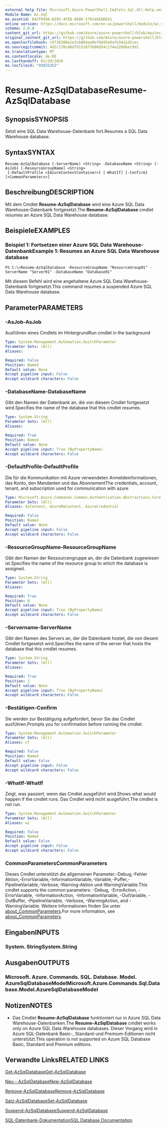 ```yaml
---
external help file: Microsoft.Azure.PowerShell.Cmdlets.Sql.dll-Help.xml
Module Name: Az.Sql
ms.assetid: 84CF049A-D293-4FEB-8608-179146EADE41
online version: https://docs.microsoft.com/en-us/powershell/module/az.sql/resume-azsqldatabase
schema: 2.0.0
content_git_url: https://github.com/Azure/azure-powershell/blob/master/src/Sql/Sql/help/Resume-AzSqlDatabase.md
original_content_git_url: https://github.com/Azure/azure-powershell/blob/master/src/Sql/Sql/help/Resume-AzSqlDatabase.md
ms.openlocfilehash: c5f30388e1e3cb804aa0ef8d45e0afe34a1d2cec
ms.sourcegitcommit: 4d2c178cd6df9151877b08d54c1f4a228dbec9d1
ms.translationtype: MT
ms.contentlocale: de-DE
ms.lasthandoff: 01/29/2020
ms.locfileid: "93825352"
---
```

# <span data-ttu-id="26438-101">Resume-AzSqlDatabase</span><span class="sxs-lookup"><span data-stu-id="26438-101">Resume-AzSqlDatabase</span></span>

## <span data-ttu-id="26438-102">Synopsis</span><span class="sxs-lookup"><span data-stu-id="26438-102">SYNOPSIS</span></span>
<span data-ttu-id="26438-103">Setzt eine SQL Data Warehouse-Datenbank fort.</span><span class="sxs-lookup"><span data-stu-id="26438-103">Resumes a SQL Data Warehouse database.</span></span>

## <span data-ttu-id="26438-104">Syntax</span><span class="sxs-lookup"><span data-stu-id="26438-104">SYNTAX</span></span>

```
Resume-AzSqlDatabase [-ServerName] <String> -DatabaseName <String> [-AsJob] [-ResourceGroupName] <String>
 [-DefaultProfile <IAzureContextContainer>] [-WhatIf] [-Confirm] [<CommonParameters>]
```

## <span data-ttu-id="26438-105">Beschreibung</span><span class="sxs-lookup"><span data-stu-id="26438-105">DESCRIPTION</span></span>
<span data-ttu-id="26438-106">Mit dem Cmdlet **Resume-AzSqlDatabase** wird eine Azure SQL Data Warehouse-Datenbank fortgesetzt.</span><span class="sxs-lookup"><span data-stu-id="26438-106">The **Resume-AzSqlDatabase** cmdlet resumes an Azure SQL Data Warehouse database.</span></span>

## <span data-ttu-id="26438-107">Beispiele</span><span class="sxs-lookup"><span data-stu-id="26438-107">EXAMPLES</span></span>

### <span data-ttu-id="26438-108">Beispiel 1: Fortsetzen einer Azure SQL Data Warehouse-Datenbank</span><span class="sxs-lookup"><span data-stu-id="26438-108">Example 1: Resumes an Azure SQL Data Warehouse database</span></span>
```
PS C:\>Resume-AzSqlDatabase -ResourceGroupName "ResourceGroup01" -ServerName "Server01" -DatabaseName "Database01"
```

<span data-ttu-id="26438-109">Mit diesem Befehl wird eine angehaltene Azure SQL Data Warehouse-Datenbank fortgesetzt.</span><span class="sxs-lookup"><span data-stu-id="26438-109">This command resumes a suspended Azure SQL Data Warehouse database.</span></span>

## <span data-ttu-id="26438-110">Parameter</span><span class="sxs-lookup"><span data-stu-id="26438-110">PARAMETERS</span></span>

### <span data-ttu-id="26438-111">-AsJob</span><span class="sxs-lookup"><span data-stu-id="26438-111">-AsJob</span></span>
<span data-ttu-id="26438-112">Ausführen eines Cmdlets im Hintergrund</span><span class="sxs-lookup"><span data-stu-id="26438-112">Run cmdlet in the background</span></span>

```yaml
Type: System.Management.Automation.SwitchParameter
Parameter Sets: (All)
Aliases:

Required: False
Position: Named
Default value: None
Accept pipeline input: False
Accept wildcard characters: False
```

### <span data-ttu-id="26438-113">-DatabaseName</span><span class="sxs-lookup"><span data-stu-id="26438-113">-DatabaseName</span></span>
<span data-ttu-id="26438-114">Gibt den Namen der Datenbank an, die von diesem Cmdlet fortgesetzt wird.</span><span class="sxs-lookup"><span data-stu-id="26438-114">Specifies the name of the database that this cmdlet resumes.</span></span>

```yaml
Type: System.String
Parameter Sets: (All)
Aliases:

Required: True
Position: Named
Default value: None
Accept pipeline input: True (ByPropertyName)
Accept wildcard characters: False
```

### <span data-ttu-id="26438-115">-DefaultProfile</span><span class="sxs-lookup"><span data-stu-id="26438-115">-DefaultProfile</span></span>
<span data-ttu-id="26438-116">Die für die Kommunikation mit Azure verwendeten Anmeldeinformationen, das Konto, den Mandanten und das Abonnement</span><span class="sxs-lookup"><span data-stu-id="26438-116">The credentials, account, tenant, and subscription used for communication with azure</span></span>

```yaml
Type: Microsoft.Azure.Commands.Common.Authentication.Abstractions.Core.IAzureContextContainer
Parameter Sets: (All)
Aliases: AzContext, AzureRmContext, AzureCredential

Required: False
Position: Named
Default value: None
Accept pipeline input: False
Accept wildcard characters: False
```

### <span data-ttu-id="26438-117">-ResourceGroupName</span><span class="sxs-lookup"><span data-stu-id="26438-117">-ResourceGroupName</span></span>
<span data-ttu-id="26438-118">Gibt den Namen der Ressourcengruppe an, der die Datenbank zugewiesen ist.</span><span class="sxs-lookup"><span data-stu-id="26438-118">Specifies the name of the resource group to which the database is assigned.</span></span>

```yaml
Type: System.String
Parameter Sets: (All)
Aliases:

Required: True
Position: 0
Default value: None
Accept pipeline input: True (ByPropertyName)
Accept wildcard characters: False
```

### <span data-ttu-id="26438-119">-Servername</span><span class="sxs-lookup"><span data-stu-id="26438-119">-ServerName</span></span>
<span data-ttu-id="26438-120">Gibt den Namen des Servers an, der die Datenbank hostet, die von diesem Cmdlet fortgesetzt wird.</span><span class="sxs-lookup"><span data-stu-id="26438-120">Specifies the name of the server that hosts the database that this cmdlet resumes.</span></span>

```yaml
Type: System.String
Parameter Sets: (All)
Aliases:

Required: True
Position: 1
Default value: None
Accept pipeline input: True (ByPropertyName)
Accept wildcard characters: False
```

### <span data-ttu-id="26438-121">-Bestätigen</span><span class="sxs-lookup"><span data-stu-id="26438-121">-Confirm</span></span>
<span data-ttu-id="26438-122">Sie werden zur Bestätigung aufgefordert, bevor Sie das Cmdlet ausführen.</span><span class="sxs-lookup"><span data-stu-id="26438-122">Prompts you for confirmation before running the cmdlet.</span></span>

```yaml
Type: System.Management.Automation.SwitchParameter
Parameter Sets: (All)
Aliases: cf

Required: False
Position: Named
Default value: False
Accept pipeline input: False
Accept wildcard characters: False
```

### <span data-ttu-id="26438-123">-WhatIf</span><span class="sxs-lookup"><span data-stu-id="26438-123">-WhatIf</span></span>
<span data-ttu-id="26438-124">Zeigt, was passiert, wenn das Cmdlet ausgeführt wird.</span><span class="sxs-lookup"><span data-stu-id="26438-124">Shows what would happen if the cmdlet runs.</span></span>
<span data-ttu-id="26438-125">Das Cmdlet wird nicht ausgeführt.</span><span class="sxs-lookup"><span data-stu-id="26438-125">The cmdlet is not run.</span></span>

```yaml
Type: System.Management.Automation.SwitchParameter
Parameter Sets: (All)
Aliases: wi

Required: False
Position: Named
Default value: False
Accept pipeline input: False
Accept wildcard characters: False
```

### <span data-ttu-id="26438-126">CommonParameters</span><span class="sxs-lookup"><span data-stu-id="26438-126">CommonParameters</span></span>
<span data-ttu-id="26438-127">Dieses Cmdlet unterstützt die allgemeinen Parameter:-Debug,-Fehler Aktion,-ErrorVariable,-InformationVariable,-Variable,-Puffer,-PipelineVariable,-Verbose,-Warning-Aktion und-WarningVariable.</span><span class="sxs-lookup"><span data-stu-id="26438-127">This cmdlet supports the common parameters: -Debug, -ErrorAction, -ErrorVariable, -InformationAction, -InformationVariable, -OutVariable, -OutBuffer, -PipelineVariable, -Verbose, -WarningAction, and -WarningVariable.</span></span> <span data-ttu-id="26438-128">Weitere Informationen finden Sie unter [about_CommonParameters](https://go.microsoft.com/fwlink/?LinkID=113216).</span><span class="sxs-lookup"><span data-stu-id="26438-128">For more information, see [about_CommonParameters](https://go.microsoft.com/fwlink/?LinkID=113216).</span></span>

## <span data-ttu-id="26438-129">Eingaben</span><span class="sxs-lookup"><span data-stu-id="26438-129">INPUTS</span></span>

### <span data-ttu-id="26438-130">System. String</span><span class="sxs-lookup"><span data-stu-id="26438-130">System.String</span></span>

## <span data-ttu-id="26438-131">Ausgaben</span><span class="sxs-lookup"><span data-stu-id="26438-131">OUTPUTS</span></span>

### <span data-ttu-id="26438-132">Microsoft. Azure. Commands. SQL. Database. Model. AzureSqlDatabaseModel</span><span class="sxs-lookup"><span data-stu-id="26438-132">Microsoft.Azure.Commands.Sql.Database.Model.AzureSqlDatabaseModel</span></span>

## <span data-ttu-id="26438-133">Notizen</span><span class="sxs-lookup"><span data-stu-id="26438-133">NOTES</span></span>
* <span data-ttu-id="26438-134">Das Cmdlet **Resume-AzSqlDatabase** funktioniert nur in Azure SQL Data Warehouse-Datenbanken.</span><span class="sxs-lookup"><span data-stu-id="26438-134">The **Resume-AzSqlDatabase** cmdlet works only on Azure SQL Data Warehouse databases.</span></span> <span data-ttu-id="26438-135">Dieser Vorgang wird in Azure SQL-Datenbank Basic-, Standard-und Premium-Editionen nicht unterstützt.</span><span class="sxs-lookup"><span data-stu-id="26438-135">This operation is not supported on Azure SQL Database Basic, Standard and Premium editions.</span></span>

## <span data-ttu-id="26438-136">Verwandte Links</span><span class="sxs-lookup"><span data-stu-id="26438-136">RELATED LINKS</span></span>

[<span data-ttu-id="26438-137">Get-AzSqlDatabase</span><span class="sxs-lookup"><span data-stu-id="26438-137">Get-AzSqlDatabase</span></span>](./Get-AzSqlDatabase.md)

[<span data-ttu-id="26438-138">Neu – AzSqlDatabase</span><span class="sxs-lookup"><span data-stu-id="26438-138">New-AzSqlDatabase</span></span>](./New-AzSqlDatabase.md)

[<span data-ttu-id="26438-139">Remove-AzSqlDatabase</span><span class="sxs-lookup"><span data-stu-id="26438-139">Remove-AzSqlDatabase</span></span>](./Remove-AzSqlDatabase.md)

[<span data-ttu-id="26438-140">Satz-AzSqlDatabase</span><span class="sxs-lookup"><span data-stu-id="26438-140">Set-AzSqlDatabase</span></span>](./Set-AzSqlDatabase.md)

[<span data-ttu-id="26438-141">Suspend-AzSqlDatabase</span><span class="sxs-lookup"><span data-stu-id="26438-141">Suspend-AzSqlDatabase</span></span>](./Suspend-AzSqlDatabase.md)

[<span data-ttu-id="26438-142">SQL-Datenbank-Dokumentation</span><span class="sxs-lookup"><span data-stu-id="26438-142">SQL Database Documentation</span></span>](https://docs.microsoft.com/azure/sql-database/)


